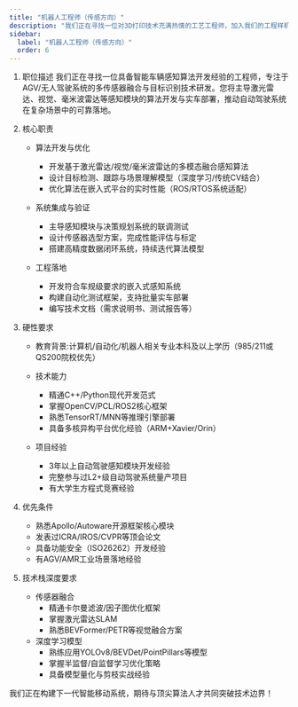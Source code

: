 ```yaml
---
title: "机器人工程师（传感方向）"
description: "我们正在寻找一位对3D打印技术充满热情的工艺工程师，加入我们的工程样机开发团队。"
sidebar:
  label: "机器人工程师（传感方向）"
  order: 6
---
```

1. 职位描述
我们正在寻找一位具备智能车辆感知算法开发经验的工程师，专注于AGV/无人驾驶系统的多传感器融合与目标识别技术研发。您将主导激光雷达、视觉、毫米波雷达等感知模块的算法开发与实车部署，推动自动驾驶系统在复杂场景中的可靠落地。

2. 核心职责
   * 算法开发与优化
     * 开发基于激光雷达/视觉/毫米波雷达的多模态融合感知算法
     * 设计目标检测、跟踪与场景理解模型（深度学习/传统CV结合）
     * 优化算法在嵌入式平台的实时性能（ROS/RTOS系统适配）

   * 系统集成与验证
     * 主导感知模块与决策规划系统的联调测试
     * 设计传感器选型方案，完成性能评估与标定
     * 搭建高精度数据闭环系统，持续迭代算法模型

   * 工程落地
     * 开发符合车规级要求的嵌入式感知系统
     * 构建自动化测试框架，支持批量实车部署
     * 编写技术文档（需求说明书、测试报告等）

3. 硬性要求
   * 教育背景:计算机/自动化/机器人相关专业本科及以上学历（985/211或QS200院校优先）
   * 技术能力
     * 精通C++/Python现代开发范式
     * 掌握OpenCV/PCL/ROS2核心框架
     * 熟悉TensorRT/MNN等推理引擎部署
     * 具备多核异构平台优化经验（ARM+Xavier/Orin）

   * 项目经验
     * 3年以上自动驾驶感知模块开发经验
     * 完整参与过L2+级自动驾驶系统量产项目
     * 有大学生方程式竞赛经验
4. 优先条件
   * 熟悉Apollo/Autoware开源框架核心模块
   * 发表过ICRA/IROS/CVPR等顶会论文
   * 具备功能安全（ISO26262）开发经验
   * 有AGV/AMR工业场景落地经验

5. 技术栈深度要求
   * 传感器融合 
     * 精通卡尔曼滤波/因子图优化框架
     * 掌握激光雷达SLAM
     * 熟悉BEVFormer/PETR等视觉融合方案
   * 深度学习模型 
     * 熟练应用YOLOv8/BEVDet/PointPillars等模型
     * 掌握半监督/自监督学习优化策略
     * 具备模型量化与剪枝实战经验

我们正在构建下一代智能移动系统，期待与顶尖算法人才共同突破技术边界！
